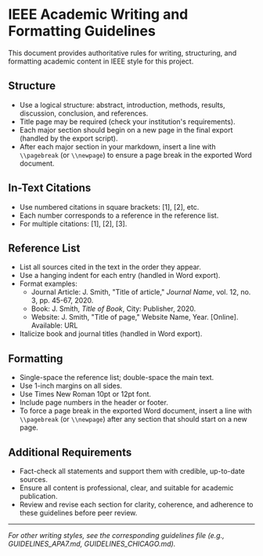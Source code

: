 # IEEE Academic Writing and Formatting Guidelines

This document provides authoritative rules for writing, structuring, and formatting academic content in IEEE style for this project.

## Structure
- Use a logical structure: abstract, introduction, methods, results, discussion, conclusion, and references.
- Title page may be required (check your institution's requirements).
- Each major section should begin on a new page in the final export (handled by the export script).
- After each major section in your markdown, insert a line with `\\pagebreak` (or `\\newpage`) to ensure a page break in the exported Word document.

## In-Text Citations
- Use numbered citations in square brackets: [1], [2], etc.
- Each number corresponds to a reference in the reference list.
- For multiple citations: [1], [2], [3].

## Reference List
- List all sources cited in the text in the order they appear.
- Use a hanging indent for each entry (handled in Word export).
- Format examples:
  - Journal Article: J. Smith, "Title of article," *Journal Name*, vol. 12, no. 3, pp. 45-67, 2020.
  - Book: J. Smith, *Title of Book*, City: Publisher, 2020.
  - Website: J. Smith, "Title of page," Website Name, Year. [Online]. Available: URL
- Italicize book and journal titles (handled in Word export).

## Formatting
- Single-space the reference list; double-space the main text.
- Use 1-inch margins on all sides.
- Use Times New Roman 10pt or 12pt font.
- Include page numbers in the header or footer.
- To force a page break in the exported Word document, insert a line with `\\pagebreak` (or `\\newpage`) after any section that should start on a new page.

## Additional Requirements
- Fact-check all statements and support them with credible, up-to-date sources.
- Ensure all content is professional, clear, and suitable for academic publication.
- Review and revise each section for clarity, coherence, and adherence to these guidelines before peer review.

---

*For other writing styles, see the corresponding guidelines file (e.g., GUIDELINES_APA7.md, GUIDELINES_CHICAGO.md).*
